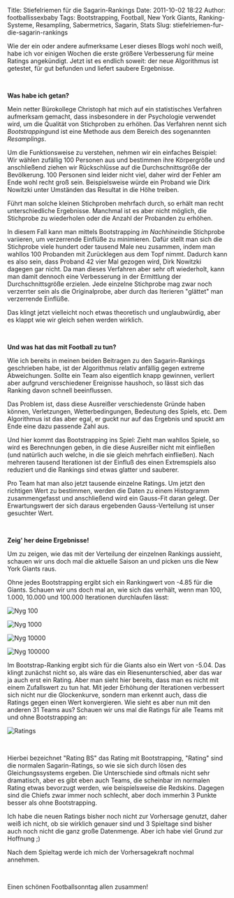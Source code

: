 Title: Stiefelriemen für die Sagarin-Rankings
Date: 2011-10-02 18:22
Author: footballissexbaby
Tags: Bootstrapping, Football, New York Giants, Ranking-Systeme, Resampling, Sabermetrics, Sagarin, Stats
Slug: stiefelriemen-fur-die-sagarin-rankings

Wie der ein oder andere aufmerksame Leser dieses Blogs wohl noch weiß,
habe ich vor einigen Wochen die erste größere Verbesserung für meine
Ratings angekündigt. Jetzt ist es endlich soweit: der neue Algorithmus
ist getestet, für gut befunden und liefert saubere Ergebnisse.

 

**Was habe ich getan?**

Mein netter Bürokollege Christoph hat mich auf ein statistisches
Verfahren aufmerksam gemacht, dass insbesondere in der Psychologie
verwendet wird, um die Qualität von Stichproben zu erhöhen. Das
Verfahren nennt sich *Bootstrapping*und ist eine Methode aus dem Bereich
des sogenannten *Resamplings*.

Um die Funktionsweise zu verstehen, nehmen wir ein einfaches Beispiel:
Wir wählen zufällig 100 Personen aus und bestimmen ihre Körpergröße und
anschließend ziehen wir Rückschlüsse auf die Durchschnittsgröße der
Bevölkerung. 100 Personen sind leider nicht viel, daher wird der Fehler
am Ende wohl recht groß sein. Beispielsweise würde ein Proband wie Dirk
Nowitzki unter Umständen das Resultat in die Höhe treiben.

Führt man solche kleinen Stichproben mehrfach durch, so erhält man recht
unterschiedliche Ergebnisse. Manchmal ist es aber nicht möglich, die
Stichprobe zu wiederholen oder die Anzahl der Probanden zu erhöhen.

In diesem Fall kann man mittels Bootstrapping *im Nachhinein*die
Stichprobe variieren, um verzerrende Einflüße zu minimieren. Dafür
stellt man sich die Stichprobe viele hundert oder tausend Male neu
zusammen, indem man wahllos 100 Probanden mit Zurücklegen aus dem Topf
nimmt. Dadurch kann es also sein, dass Proband 42 vier Mal gezogen wird,
Dirk Nowitzki dagegen gar nicht. Da man dieses Verfahren aber sehr oft
wiederholt, kann man damit dennoch eine Verbesserung in der Ermittlung
der Durchschnittsgröße erzielen. Jede einzelne Stichprobe mag zwar noch
verzerrter sein als die Originalprobe, aber durch das Iterieren
"glättet" man verzerrende Einflüße.

Das klingt jetzt vielleicht noch etwas theoretisch und unglaubwürdig,
aber es klappt wie wir gleich sehen werden wirklich.

 

**Und was hat das mit Football zu tun?**

Wie ich bereits in meinen beiden Beitragen zu den Sagarin-Rankings
geschrieben habe, ist der Algorithmus relativ anfällig gegen extreme
Abweichungen. Sollte ein Team also eigentlich knapp gewinnen, verliert
aber aufgrund verschiedener Ereignisse haushoch, so lässt sich das
Ranking davon schnell beeinflussen.

Das Problem ist, dass diese Ausreißer verschiedenste Gründe haben
können, Verletzungen, Wetterbedingungen, Bedeutung des Spiels, etc. Dem
Algorithmus ist das aber egal, er guckt nur auf das Ergebnis und spuckt
am Ende eine dazu passende Zahl aus.

Und hier kommt das Bootstrapping ins Spiel: Zieht man wahllos Spiele, so
wird es Berechnungen geben, in die diese Ausreißer nicht mit einfließen
(und natürlich auch welche, in die sie gleich mehrfach einfließen). Nach
mehreren tausend Iterationen ist der Einfluß des einen Extremspiels also
reduziert und die Rankings sind etwas glatter und sauberer.

Pro Team hat man also jetzt tausende einzelne Ratings. Um jetzt den
richtigen Wert zu bestimmen, werden die Daten zu einem Histogramm
zusammengefasst und anschließend wird ein Gauss-Fit daran gelegt. Der
Erwartungswert der sich daraus ergebenden Gauss-Verteilung ist unser
gesuchter Wert.

 

**Zeig' her deine Ergebnisse!**

Um zu zeigen, wie das mit der Verteilung der einzelnen Rankings
aussieht, schauen wir uns doch mal die aktuelle Saison an und picken uns
die New York Giants raus.

Ohne jedes Bootstrapping ergibt sich ein Rankingwert von -4.85 für die
Giants. Schauen wir uns doch mal an, wie sich das verhält, wenn man 100,
1.000, 10.000 und 100.000 Iterationen durchlaufen lässt:

![Nyg 100][]

![Nyg 1000][]

![Nyg 10000][]

![Nyg 100000][]

Im Bootstrap-Ranking ergibt sich für die Giants also ein Wert von -5.04.
Das klingt zunächst nicht so, als wäre das ein Riesenunterschied, aber
das war ja auch erst ein Rating. Aber man sieht hier bereits, dass man
es nicht mit einem Zufallswert zu tun hat. Mit jeder Erhöhung der
Iterationen verbessert sich nicht nur die Glockenkurve, sondern man
erkennt auch, dass die Ratings gegen einen Wert konvergieren. Wie sieht
es aber nun mit den anderen 31 Teams aus? Schauen wir uns mal die
Ratings für alle Teams mit und ohne Bootstrapping an:

![Ratings][]

 

Hierbei bezeichnet "Rating BS" das Rating mit Bootstrapping, "Rating"
sind die normalen Sagarin-Ratings, so wie sie sich durch lösen des
Gleichungssystems ergeben. Die Unterschiede sind oftmals nicht sehr
dramatisch, aber es gibt eben auch Teams, die scheinbar im normalen
Rating etwas bevorzugt werden, wie beispielsweise die Redskins. Dagegen
sind die Chiefs zwar immer noch schlecht, aber doch immerhin 3 Punkte
besser als ohne Bootstrapping.

Ich habe die neuen Ratings bisher noch nicht zur Vorhersage genutzt,
daher weiß ich nicht, ob sie wirklich genauer sind und 3 Spieltage sind
bisher auch noch nicht die ganz große Datenmenge. Aber ich habe viel
Grund zur Hoffnung ;)

Nach dem Spieltag werde ich mich der Vorhersagekraft nochmal annehmen.

 

Einen schönen Footballsonntag allen zusammen!

  [Nyg 100]: http://footballissexbaby.de/wordpress/wp-content/uploads/2011/10/nyg_1002.png
    "nyg_100.png"
  [Nyg 1000]: http://footballissexbaby.de/wordpress/wp-content/uploads/2011/10/nyg_10002.png
    "nyg_1000.png"
  [Nyg 10000]: http://footballissexbaby.de/wordpress/wp-content/uploads/2011/10/nyg_100002.png
    "nyg_10000.png"
  [Nyg 100000]: http://footballissexbaby.de/wordpress/wp-content/uploads/2011/10/nyg_1000002.png
    "nyg_100000.png"
  [Ratings]: http://footballissexbaby.de/wordpress/wp-content/uploads/2011/10/ratings.png
    "ratings.png"
